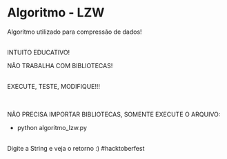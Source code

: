 # Algoritmo - LZW

Algoritmo utilizado para compressão de dados!<br/><br/>

INTUITO EDUCATIVO!

NÃO TRABALHA COM BIBLIOTECAS!

<br/>EXECUTE, TESTE, MODIFIQUE!!!

<br/><br/>
NÃO PRECISA IMPORTAR BIBLIOTECAS, SOMENTE EXECUTE O ARQUIVO:

- python algoritmo_lzw.py<br/><br/>


Digite a String e veja o retorno :)
#hacktoberfest
